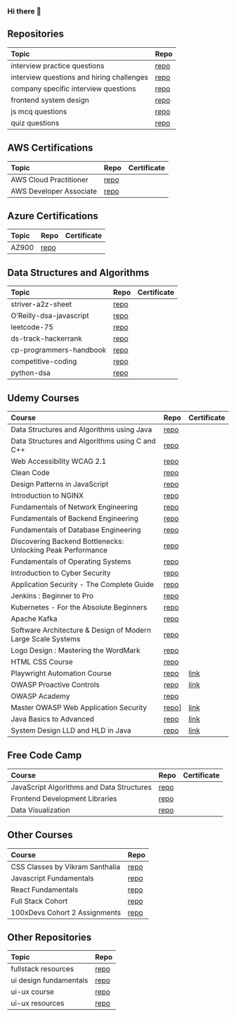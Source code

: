 ### Hi there 👋

<!--
**tanmayi-dev/tanmayi-dev** is a ✨ _special_ ✨ repository because its `README.md` (this file) appears on your GitHub profile.

Here are some ideas to get you started:

- 🔭 I’m currently working on ...
- 🌱 I’m currently learning ...
- 👯 I’m looking to collaborate on ...
- 🤔 I’m looking for help with ...
- 💬 Ask me about ...
- 📫 How to reach me: ...
- 😄 Pronouns: ...
- ⚡ Fun fact: ...
-->

## Repositories

|  Topic | Repo  |   
|:------|:-----|
| interview practice questions | [repo](https://github.com/tanmayi-dev/interview-practice-questions) |
| interview questions and hiring challenges | [repo](https://github.com/tanmayi-dev/interview-questions-and-hiring-challenges) |
| company specific interview questions | [repo](https://github.com/tanmayi-dev/company-specific-interview-questions) |
| frontend system design | [repo](https://github.com/tanmayi-dev/frontend-system-design) |
| js mcq questions | [repo](https://github.com/tanmayi-dev/javascript-questions) |
| quiz questions | [repo](https://github.com/tanmayi-dev/quizzes) |


## AWS Certifications

|  Topic | Repo  |   Certificate |
|:------|:-----|:-----|
| AWS Cloud Practitioner  | [repo](https://github.com/tanmayi-dev/aws-certifications-notes)  | | 
| AWS Developer Associate | [repo]() | | 

## Azure Certifications

|  Topic | Repo  |   Certificate |
|:------|:-----|:-----|
| AZ900  | [repo](https://github.com/tanmayi-dev/azure-certifications-notes)  | | 

## Data Structures and Algorithms

|  Topic | Repo  |   Certificate |
|:------|:-----|:-----|
| striver-a2z-sheet  | [repo](https://github.com/tanmayi-dev/striver-a2z-dsa-course-sheet)  | | 
| O’Reilly-dsa-javascript | [repo](https://github.com/tanmayi-dev/data-structures-and-algorithms-with-javascript) | | 
| leetcode-75 | [repo](https://github.com/tanmayi-dev/leetcode-75) | | 
| ds-track-hackerrank | [repo](https://github.com/tanmayi-dev/data-structures-track-hackerrank)  | | 
| cp-programmers-handbook | [repo](https://github.com/tanmayi-dev/competitive-programmers-handbook) | | 
| competitive-coding | [repo](https://github.com/tanmayi-dev/competitive-coding) | | 
| python-dsa | [repo](https://github.com/tanmayi-dev/python-dsa.git) | | 

## Udemy Courses

|  Course | Repo  | Certificate |
|:------|:-----|:-----|
| Data Structures and Algorithms using Java |[repo](https://github.com/tanmayi-dev/data-structures-and-algorithms-using-java)  |  |
| Data Structures and Algorithms using C and C++ | [repo](https://github.com/tanmayi-dev/data-structures-and-algorithms-using-c-and-cpp) ||
| Web Accessibility WCAG 2.1 | [repo](https://github.com/tanmayi-dev/web-accessibility-wcag-2.1) ||
| Clean Code | [repo](https://github.com/tanmayi-dev/clean-code) ||
| Design Patterns in JavaScript | [repo](https://github.com/tanmayi-dev/design-patterns-in-javascript) ||
| Introduction to NGINX | [repo](https://github.com/tanmayi-dev/introduction-to-ngnix)  | |
| Fundamentals of Network Engineering | [repo](https://github.com/tanmayi-dev/fundamentals-of-network-engineering)  || 
| Fundamentals of Backend Engineering | [repo](https://github.com/tanmayi-dev/fundamentals-of-backend-engineering)  | |
| Fundamentals of Database Engineering | [repo](https://github.com/tanmayi-dev/fundamentals-of-database-engineering)  || 
| Discovering Backend Bottlenecks: Unlocking Peak Performance | [repo](https://github.com/tanmayi-dev/discovering-backend-bottlenecks)  | |
| Fundamentals of Operating Systems | [repo]() ||
| Introduction to Cyber Security | [repo](https://github.com/tanmayi-dev/introduction-to-cyber-security) | |
| Application Security - The Complete Guide | [repo](https://github.com/tanmayi-dev/application-security-the-complete-guide) | |
| Jenkins : Beginner to Pro | [repo](https://github.com/tanmayi-dev/jenkins) | |
| Kubernetes - For the Absolute Beginners | [repo](https://github.com/tanmayi-dev/kubernetes) | |
| Apache Kafka | [repo](https://github.com/tanmayi-dev/apache-kafka) | |
| Software Architecture & Design of Modern Large Scale Systems | [repo](https://github.com/tanmayi-dev/software-architecture-and-design-of-modern-large-scale-systems) | |
| Logo Design : Mastering the WordMark | [repo](https://github.com/tanmayi-dev/logo-design-mastering-the-wordmark) | |
| HTML CSS Course | [repo](https://github.com/tanmayi-dev/html-css-course) | |
| Playwright Automation Course | [repo](https://github.com/tanmayi-dev/playwright-tesing-tool) | [link](https://github.com/tanmayi-dev/playwright-tesing-tool/blob/main/certificate/README.md) |
| OWASP Proactive Controls | [repo](https://github.com/tanmayi-dev/owasp-proactive-controls-2016) | [link](https://github.com/tanmayi-dev/owasp-proactive-controls-2016/blob/main/certificate/README.md) |
| OWASP Academy | [repo](https://github.com/tanmayi-dev/owasp-academy) | |
| Master OWASP Web Application Security | [repo](https://github.com/tanmayi-dev/master-owasp-web-application-security)] | [link](https://github.com/tanmayi-dev/master-owasp-web-application-security/blob/main/certificate/README.md) |
| Java Basics to Advanced | [repo]() | [link]() |
| System Design LLD and HLD in Java | [repo](https://github.com/tanmayi-dev/system-design-lld-hld-in-java) | [link]() |

## Free Code Camp
|  Course | Repo  | Certificate |
|:------|:-----|:------|
| JavaScript Algorithms and Data Structures | [repo](https://github.com/tanmayi-dev/fcc-javascript-data-structures-and-algorithms)  |  | 
| Frontend Development Libraries | [repo](https://github.com/tanmayi-dev/fcc-frontend-development-libraries) |  | 
| Data Visualization | [repo](https://github.com/tanmayi-dev/fcc-data-visualization) | |


## Other Courses

|  Course | Repo  |
|:------|:-----|
| CSS Classes by Vikram Santhalia | [repo](https://github.com/tanmayi-dev/css-learning)  | 
| Javascript Fundamentals | [repo](https://github.com/tanmayi-dev/javascript-fundamentals) |
| React Fundamentals | [repo](https://github.com/tanmayi-dev/react-fundamentals) |
| Full Stack Cohort | [repo](https://github.com/tanmayi-dev/full-stack-cohort)  | 
| 100xDevs Cohort 2 Assignments | [repo](https://github.com/tanmayi-dev/100xdevs-cohort-2-assignments)  | 

## Other Repositories

|  Topic | Repo  |   
|:------|:-----|
| fullstack resources | [repo](https://github.com/tanmayi-dev/fullstack-learning-resources) |
| ui design fundamentals | [repo](https://github.com/tanmayi-dev/ui-design-fundamentals) |
| ui-ux course | [repo](https://github.com/tanmayi-dev/ui-ux-design-complete-course)  |
| ui-ux resources | [repo](https://github.com/tanmayi-dev/ui-ux-design-learning-resources)  |

<!---

## Private Repos
|  Topic | Repo  |   
|:------:|:-----:|
| links  | [links-dump](https://github.com/tanmayi-dev/links-dump) |
| my-links | [my-links](https://github.com/tanmayi-dev/my-links) |
| resources | [personal-resources](https://github.com/tanmayi-dev/personal-resources) |
| project-ideas | [ideas-and-plans](https://github.com/tanmayi-dev/ideas-plans-todos-references) |
| s1-learning | [sentinelone-learning](https://github.com/tanmayi-dev/sentinelone-learning)  |
| react | [namaste-react-cloned](https://github.com/tanmayi-dev/namaste-react-course) |

-->
